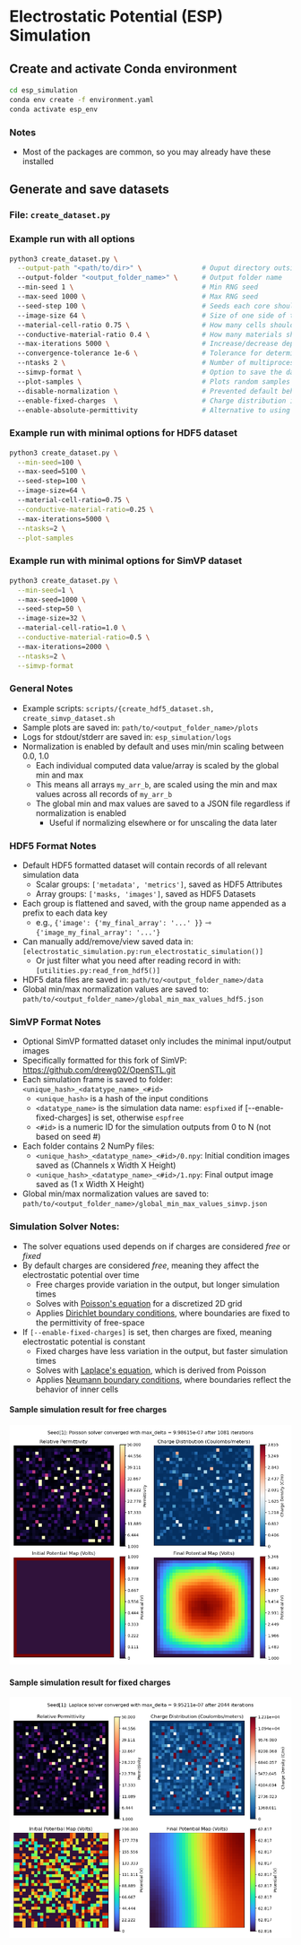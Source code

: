 # Electrostatic Potential (ESP) Simulation

## Create and activate Conda environment

```bash
cd esp_simulation
conda env create -f environment.yaml
conda activate esp_env
```

### Notes
- Most of the packages are common, so you may already have these installed

## Generate and save datasets

### File: `create_dataset.py`

### Example run with all options

```bash
python3 create_dataset.py \
  --output-path "<path/to/dir>" \               # Ouput directory outside of project root
  --output-folder "<output_folder_name>" \      # Output folder name
  --min-seed 1 \                                # Min RNG seed 
  --max-seed 1000 \                             # Max RNG seed 
  --seed-step 100 \                             # Seeds each core should process at a time (saves memory)
  --image-size 64 \                             # Size of one side of the grid image 
  --material-cell-ratio 0.75 \                  # How many cells should have a material (non air)
  --conductive-material-ratio 0.4 \             # How many materials should be conductors?
  --max-iterations 5000 \                       # Increase/decrease depending on size and materials
  --convergence-tolerance 1e-6 \                # Tolerance for determining when solution has converged
  --ntasks 2 \                                  # Number of multiprocessing cores 
  --simvp-format \                              # Option to save the dataset specifically formatted for SimVP
  --plot-samples \                              # Plots random samples of simulation outputs (HDF5 option only)
  --disable-normalization \                     # Prevented default behavior to normalize all computed images and scalars
  --enable-fixed-charges  \                     # Charge distribution is fixed instead of free (less variation, different solver)
  --enable-absolute-permittivity                # Alternative to using dielectric constants (uncommon, can ignore)
```

### Example run with minimal options for HDF5 dataset

```bash
python3 create_dataset.py \
  --min-seed=100 \                 
  --max-seed=5100 \                    
  --seed-step=100 \ 
  --image-size=64 \ 
  --material-cell-ratio=0.75 \
  --conductive-material-ratio=0.25 \ 
  --max-iterations=5000 \
  --ntasks=2 \
  --plot-samples
```

### Example run with minimal options for SimVP dataset

```bash
python3 create_dataset.py \
  --min-seed=1 \                 
  --max-seed=1000 \                    
  --seed-step=50 \ 
  --image-size=32 \ 
  --material-cell-ratio=1.0 \
  --conductive-material-ratio=0.5 \ 
  --max-iterations=2000 \
  --ntasks=2 \
  --simvp-format 
```

### General Notes
- Example scripts: `scripts/{create_hdf5_dataset.sh, create_simvp_dataset.sh`
- Sample plots are saved in: `path/to/<output_folder_name>/plots`
- Logs for stdout/stderr are saved in: `esp_simulation/logs`
- Normalization is enabled by default and uses min/min scaling between 0.0, 1.0
  - Each individual computed data value/array is scaled by the global min and max
  - This means all arrays `my_arr_b`, are scaled using the min and max values across all records of `my_arr_b`
  - The global min and max values are saved to a JSON file regardless if normalization is enabled
    - Useful if normalizing elsewhere or for unscaling the data later

### HDF5 Format Notes
- Default HDF5 formatted dataset will contain records of all relevant simulation data
  - Scalar groups: `['metadata', 'metrics']`, saved as HDF5 Attributes
  - Array groups: `['masks, 'images']`, saved as HDF5 Datasets
- Each group is flattened and saved, with the group name appended as a prefix to each data key
  - e.g., `{'image': {'my_final_array': '...' }}` ⇾ `{'image_my_final_array': '...'}`
- Can manually add/remove/view saved data in: `[electrostatic_simulation.py:run_electrostatic_simulation()]`
  - Or just filter what you need after reading record in with: `[utilities.py:read_from_hdf5()]`
- HDF5 data files are saved in: `path/to/<output_folder_name>/data`
- Global min/max normalization values are saved to: `path/to/<output_folder_name>/global_min_max_values_hdf5.json`

### SimVP Format Notes
- Optional SimVP formatted dataset only includes the minimal input/output images
- Specifically formatted for this fork of SimVP: https://github.com/drewg02/OpenSTL.git
- Each simulation frame is saved to folder: `<unique_hash>_<datatype_name>_<#id>`
  - `<unique_hash>` is a hash of the input conditions
  - `<datatype_name>` is the simulation data name: `espfixed` if [--enable-fixed-charges] is set, otherwise `espfree`
  - `<#id>` is a numeric ID for the simulation outputs from 0 to N (not based on seed #)
- Each folder contains 2 NumPy files:
  - `<unique_hash>_<datatype_name>_<#id>/0.npy`: Initial condition images saved as (Channels x Width X Height)
  - `<unique_hash>_<datatype_name>_<#id>/1.npy`: Final output image saved as (1 x Width X Height)
- Global min/max normalization values are saved to: `path/to/<output_folder_name>/global_min_max_values_simvp.json`

### Simulation Solver Notes:
- The solver equations used depends on if charges are considered *free* or *fixed*
- By default charges are considered *free*, meaning they affect the electrostatic potential over time
  - Free charges provide variation in the output, but longer simulation times
  - Solves with [Poisson's equation](https://en.wikipedia.org/wiki/Discrete_Poisson_equation) for a discretized 2D grid
  - Applies [Dirichlet boundary conditions](https://en.wikipedia.org/wiki/Dirichlet_boundary_condition), where boundaries are fixed to the permittivity of free-space
- If `[--enable-fixed-charges]` is set, then charges are fixed, meaning electrostatic potential is constant
  - Fixed charges have less variation in the output, but faster simulation times
  - Solves with [Laplace's equation](https://en.wikipedia.org/wiki/Laplace%27s_equation#Electrostatics), which is derived from Poisson 
  - Applies [Neumann boundary conditions](https://en.wikipedia.org/wiki/Neumann_boundary_condition), where boundaries reflect the behavior of inner cells


#### Sample simulation result for free charges
![Free Charges Sample Plot](sample_plots/electrostatic_poisson_32x32_1.png)

#### Sample simulation result for fixed charges
![Fixed Charges Sample Plot](sample_plots/electrostatic_laplace_32x32_1.png)
